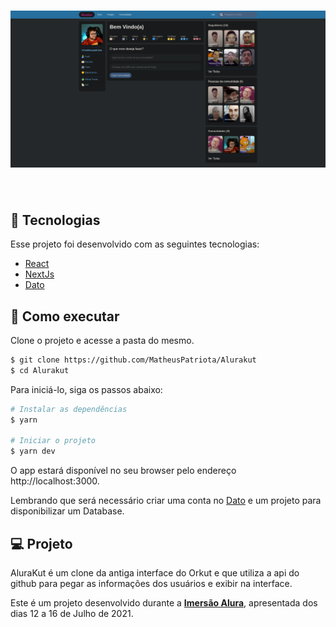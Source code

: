 <h1 align="center">
    <img alt="AluraKut" src="screenshots/alurakut_matheuspatriota.png" />
</h1>

<br>

## 🧪 Tecnologias

Esse projeto foi desenvolvido com as seguintes tecnologias:

- [React](https://reactjs.org)
- [NextJs](https://nextjs.org/)
- [Dato](https://www.datocms.com/)

## 🚀 Como executar

Clone o projeto e acesse a pasta do mesmo.

```bash
$ git clone https://github.com/MatheusPatriota/Alurakut
$ cd Alurakut
```

Para iniciá-lo, siga os passos abaixo:
```bash
# Instalar as dependências
$ yarn

# Iniciar o projeto
$ yarn dev
```
O app estará disponível no seu browser pelo endereço http://localhost:3000.

Lembrando que será necessário criar uma conta no [Dato](https://www.datocms.com/) e um projeto para disponibilizar um Database.

## 💻 Projeto

AluraKut é um clone da antiga interface do Orkut e que utiliza a api do github para pegar as informações dos usuários e exibir na interface. 

Este é um projeto desenvolvido durante a **[Imersão Alura](https://www.alura.com.br/)**, apresentada dos dias 12 a 16 de Julho de 2021.